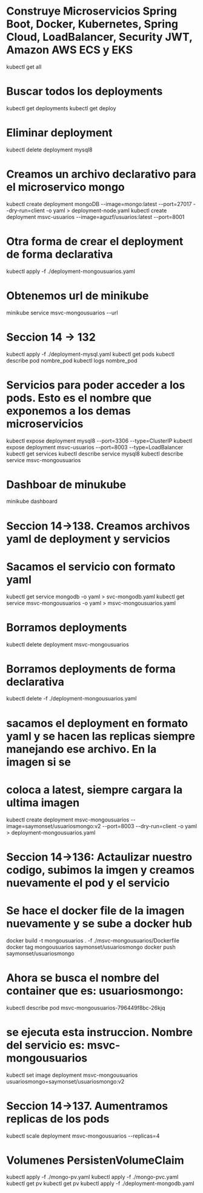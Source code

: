 # Construye Microservicios Spring Boot, Docker, Kubernetes, Spring Cloud, LoadBalancer, Security JWT, Amazon AWS ECS y EKS
kubectl get all
# Buscar todos los deployments
 kubectl get deployments
 kubectl get deploy
 
# Eliminar deployment
kubectl delete deployment mysql8

# Creamos un archivo declarativo para el microservico mongo
kubectl create deployment mongoDB --image=mongo:latest --port=27017 --dry-run=client -o yaml > deployment-node.yaml
kubectl create deployment msvc-usuarios --image=aguzf/usuarios:latest --port=8001

# Otra forma de crear el deployment de forma declarativa
kubectl apply -f ./deployment-mongousuarios.yaml

# Obtenemos url de minikube
minikube service msvc-mongousuarios --url

# Seccion 14 -> 132
kubectl apply -f ./deployment-mysql.yaml
kubectl get pods
kubectl describe pod nombre_pod
kubectl logs nombre_pod

# Servicios para poder acceder a los pods. Esto es el nombre que exponemos a los demas microservicios
kubectl expose deployment mysql8 --port=3306 --type=ClusterIP
kubectl expose deployment msvc-usuarios --port=8003 --type=LoadBalancer 
kubectl get services
kubectl describe service mysql8
kubectl describe service msvc-mongousuarios

# Dashboar de minukube
  minikube dashboard


# Seccion 14->138. Creamos archivos yaml de deployment y servicios
# Sacamos el servicio con formato yaml
kubectl get service mongodb -o yaml > svc-mongodb.yaml
kubectl get service msvc-mongousuarios -o yaml > msvc-mongousuarios.yaml

# Borramos deployments
kubectl delete deployment msvc-mongousuarios

# Borramos deployments de forma declarativa
kubectl delete -f ./deployment-mongousuarios.yaml


# sacamos el deployment en formato yaml y se hacen las replicas siempre manejando ese archivo. En la imagen si se 
# coloca a latest, siempre cargara la ultima imagen
kubectl create deployment msvc-mongousuarios --image=saymonset/usuariosmongo:v2 --port=8003 --dry-run=client -o yaml > deployment-mongousuarios.yaml

# Seccion 14->136: Actaulizar nuestro codigo, subimos la imgen y creamos nuevamente el pod y el servicio
# Se hace el docker file de la imagen nuevamente y se sube a docker hub
docker build -t mongousuarios . -f ./msvc-mongousuarios/Dockerfile
docker tag mongousuarios saymonset/usuariosmongo
docker push saymonset/usuariosmongo
# Ahora se busca el nombre del container que es: usuariosmongo:
kubectl describe pod msvc-mongousuarios-796449f8bc-26kjq

# se ejecuta esta instruccion. Nombre del servicio es:  msvc-mongousuarios
kubectl set image deployment msvc-mongousuarios usuariosmongo=saymonset/usuariosmongo:v2

# Seccion 14->137. Aumentramos replicas de los pods
kubectl scale deployment msvc-mongousuarios --replicas=4

# Volumenes PersistenVolumeClaim
   kubectl apply -f ./mongo-pv.yaml
   kubectl apply -f ./mongo-pvc.yaml
   kubectl get pv
   kubectl get pv
   kubectl apply -f ./deployment-mongodb.yaml 



